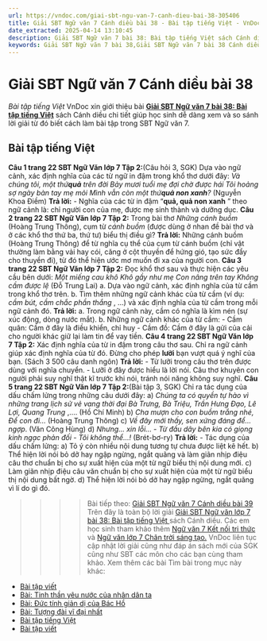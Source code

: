 ```yaml
---
url: https://vndoc.com/giai-sbt-ngu-van-7-canh-dieu-bai-38-305406
title: Giải SBT Ngữ văn 7 Cánh diều bài 38 - Bài tập tiếng Việt - VnDoc.com
date_extracted: 2025-04-14 13:10:45
description: Giải SBT Ngữ văn 7 bài 38: Bài tập tiếng Việt sách Cánh diều có đáp án chi tiết cho các bạn cùng tham khảo.
keywords: Giải SBT Ngữ văn 7 bài 38,Giải SBT Ngữ văn 7 bài 38 Cánh diều,Giải sách bài tập Ngữ văn CD lớp 7,Ngữ văn lớp 7 Cánh diều,giải bài tập ngữ văn lớp 7,bài Bài tập tiếng Việt,ôn tập ngữ văn 7,trắc nghiệm ngữ văn 7 CD
---
```


# Giải SBT Ngữ văn 7 Cánh diều bài 38
 _Bài tập tiếng Việt_
VnDoc xin giới thiệu bài [**Giải SBT Ngữ văn 7 bài 38: Bài tập tiếng Việt**](<https://vndoc.com/giai-sbt-ngu-van-7-canh-dieu-bai-38-305406>) sách Cánh diều chi tiết giúp học sinh dễ dàng xem và so sánh lời giải từ đó biết cách làm bài tập trong SBT Ngữ văn 7.
## Bài tập tiếng Việt
**Câu 1 trang 22 SBT Ngữ Văn lớp 7 Tập 2:**\(Câu hỏi 3, SGK\) Dựa vào ngữ cảnh, xác định nghĩa của các từ ngữ in đậm trong khổ thơ dưới đây:
_Và chúng tôi, một thứ**quả** trên đời_
 _Bảy mươi tuổi mẹ đợi chờ được hái_
 _Tôi hoảng sợ ngày bàn tay mẹ mỏi_
 _Mình vẫn còn một thứ**quả non xanh**?_
\(Nguyễn Khoa Điềm\)
**Trả lời:**
\- Nghĩa của các từ in đậm “**quả, quả non xanh** ” theo ngữ cảnh là: chỉ người con của mẹ, được mẹ sinh thành và dưỡng dục.
**Câu 2 trang 22 SBT Ngữ Văn lớp 7 Tập 2:** Trong bài thơ _Những cánh buồm_ \(Hoàng Trung Thông\), cụm từ _cánh buồm_ \(được dùng ở nhan đề bài thơ và ở các khổ thơ thứ ba, thứ tư\) biểu thị điều gì?
**Trả lời:**
Những cánh buồm \(Hoàng Trung Thông\) để từ nghĩa cụ thể của cụm từ cánh buồm \(chỉ vật thường làm bằng vải hay cói, căng ở cột thuyền để hứng gió, tạo sức đẩy cho thuyền đi\), từ đó thể hiện ước mơ muốn đi xa của người con.
**Câu 3 trang 22 SBT Ngữ Văn lớp 7 Tập 2:** Đọc khổ thơ sau và thực hiện các yêu cầu bên dưới:
_Một miếng cau khô_
 _Khô gầy như mẹ_
 _Con nâng trên tay_
 _Không cầm được lệ_
\(Đỗ Trung Lai\)
a. Dựa vào ngữ cảnh, xác định nghĩa của từ cầm trong khổ thơ trên.
b. Tìm thêm những ngữ cảnh khác của từ cầm \(ví dụ: _cầm bút, cầm chắc phần thắng_ , …\) và xác định nghĩa của từ cầm trong mỗi ngữ cảnh đó.
**Trả lời:**
a. Trong ngữ cảnh này, cầm có nghĩa là kìm nén \(sự xúc động, dòng nước mắt\).
b. Những ngữ cảnh khác của từ cầm:
\- Cầm quân: Cầm ở đây là điều khiển, chỉ huy
\- Cầm đồ: Cầm ở đây là gửi của cải cho người khác giữ lại làm tin để vay tiền.
**Câu 4 trang 22 SBT Ngữ Văn lớp 7 Tập 2:** Xác định nghĩa của từ in đậm trong câu thơ sau. Chỉ ra ngữ cảnh giúp xác định nghĩa của từ đó.
Đừng cho phép **lưỡi** bạn vượt quá ý nghĩ của bạn. \(Sách 3 500 câu danh ngôn\)
**Trả lời:**
\- Từ lưỡi trong câu thơ trên được dùng với nghĩa chuyển.
\- Lưỡi ở đây được hiểu là lời nói. Câu thơ khuyên con người phải suy nghĩ thật kĩ trước khi nói, tránh nói năng không suy nghĩ.
**Câu 5 trang 22 SBT Ngữ Văn lớp 7 Tập 2:**\(Bài tập 3, SGK\) Chỉ ra tác dụng của dấu chấm lửng trong những câu dưới đây:
a\) _Chúng ta có quyền tự hào vì những trang lịch sử vẻ vang thời đại Bà Trưng, Bà Triệu, Trần Hưng Đạo, Lê Lợi, Quang Trung_ ,.... \(Hồ Chí Minh\)
b\)
_Cha mượn cho con buồm trắng nhé,_
_Để con đi..._
\(Hoàng Trung Thông\)
c\) _Về đây mới thấy, sen xứng đáng để... ngợp_. \(Văn Công Hùng\)
d\) _Nhưng... xin lỗi... - Từ đầu dây bên kia có giọng kinh ngạc phản đối - Tôi không thể...\!_ \(Brét-bơ-ry\)
**Trả lời:**
\- Tác dụng của dấu chấm lửng:
a\) Tỏ ý còn nhiều nội dung tương tự chưa được liệt kê hết.
b\) Thể hiện lời nói bỏ dở hay ngập ngừng, ngắt quãng và làm giãn nhịp điệu câu thơ chuẩn bị cho sự xuất hiện của một từ ngữ biểu thị nội dung mới.
c\) Làm giãn nhịp điệu câu văn chuẩn bị cho sự xuất hiện của một từ ngữ biểu thị nội dung bất ngờ.
d\) Thể hiện lời nói bỏ dở hay ngập ngừng, ngắt quãng vì lí do gì đó.
>>>> Bài tiếp theo: [Giải SBT Ngữ văn 7 Cánh diều bài 39](<https://vndoc.com/giai-sbt-ngu-van-7-canh-dieu-bai-39-305408>)
Trên đây là toàn bộ lời giải [Giải SBT Ngữ văn lớp 7 bài 38: Bài tập tiếng Việt ](<https://vndoc.com/giai-sbt-ngu-van-7-canh-dieu-bai-38-305406>)sách Cánh diều. Các em học sinh tham khảo thêm [Ngữ văn 7 Kết nối tri thức ](<https://vndoc.com/ngu-van-7-kntt-tap2>)và [Ngữ văn lớp 7 Chân trời sáng tạo.](<https://vndoc.com/ngu-van-7-ctst-tap2>) VnDoc liên tục cập nhật lời giải cũng như đáp án sách mới của SGK cũng như SBT các môn cho các bạn cùng tham khảo.
Xem thêm các bài Tìm bài trong mục này khác:
  * [Bài tập viết](</giai-sbt-ngu-van-7-canh-dieu-bai-39-305408>)
  * [Bài: Tinh thần yêu nước của nhân dân ta](</giai-sbt-ngu-van-7-canh-dieu-bai-40-305410>)
  * [Bài: Đức tính giản dị của Bác Hồ](</giai-sbt-ngu-van-7-canh-dieu-bai-41-305448>)
  * [Bài: Tượng đài vĩ đại nhất](</giai-sbt-ngu-van-7-canh-dieu-bai-42-305450>)
  * [Bài tập tiếng Việt](</giai-sbt-ngu-van-7-canh-dieu-bai-43-305453>)
  * [Bài tập viết](</giai-sbt-ngu-van-7-canh-dieu-bai-44-305456>)


